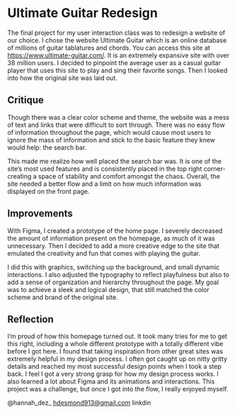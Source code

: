 # Ultimate Guitar Redesign
The final project for my user interaction class was to redesign a website of our choice. I chose the website Ultimate Guitar which is an online database of millions of guitar tablatures and chords. You can access this site at https://www.ultimate-guitar.com/. It is an extremely expansive site with over 38 million users. I decided to pinpoint the average user as a casual guitar player that uses this site to play and sing their favorite songs. Then I looked into how the original site was laid out.

## Critique 
Though there was a clear color scheme and theme, the website was a mess of text and links that were difficult to sort through. There was no easy flow of information throughout the page, which would cause most users to ignore the mass of information and stick to the basic feature they knew would help: the search bar.

This made me realize how well placed the search bar was. It is one of the site’s most used features and is consistently placed in the top right corner- creating a space of stability and comfort amongst the chaos. Overall, the site needed a better flow and a limit on how much information was displayed on the front page.

## Improvements
With Figma, I created a prototype of the home page. I severely decreased the amount of information present on the homepage, as much of it was unnecessary. Then I decided to add a more creative edge to the site that emulated the creativity and fun that comes with playing the guitar.

I did this with graphics, switching up the background, and small dynamic interactions. I also adjusted the typography to reflect playfulness but also to add a sense of organization and hierarchy throughout the page. My goal was to achieve a sleek and logical design, that still matched the color scheme and brand of the original site.

## Reflection
I’m proud of how this homepage turned out. It took many tries for me to get this right, including a whole different prototype with a totally different vibe before I got here. I found that taking inspiration from other great sites was extremely helpful in my design process. I often got caught up on nitty gritty details and reached my most successful design points when I took a step back. I feel I got a very strong grasp for how my design process works. I also learned a lot about Figma and its animations and interactions. This project was a challenge, but once I got into the flow, I really enjoyed myself.

@hannah_dez_  hdesmond913@gmail.com  linkdin